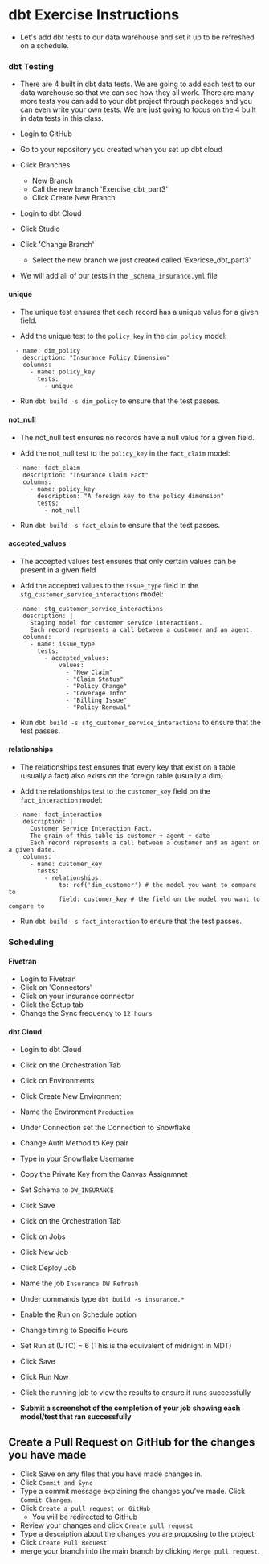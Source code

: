 # dbt Exercise Instructions #
- Let's add dbt tests to our data warehouse and set it up to be refreshed on a schedule.

### dbt Testing ###
- There are 4 built in dbt data tests. We are going to add each test to our data warehouse so that we can see how they all work. There are many more tests you can add to your dbt project through packages and you can even write your own tests. We are just going to focus on the 4 built in data tests in this class.

- Login to GitHub
- Go to your repository you created when you set up dbt cloud
- Click Branches
    - New Branch
    - Call the new branch 'Exercise_dbt_part3'
    - Click Create New Branch

- Login to dbt Cloud
- Click Studio
- Click 'Change Branch'
    - Select the new branch we just created called 'Exericse_dbt_part3'


- We will add all of our tests in the `_schema_insurance.yml` file

#### unique ####
- The unique test ensures that each record has a unique value for a given field.

- Add the unique test to the `policy_key` in the `dim_policy` model:

```
  - name: dim_policy
    description: "Insurance Policy Dimension"
    columns:
      - name: policy_key
        tests:
          - unique
```

- Run `dbt build -s dim_policy` to ensure that the test passes.

#### not_null ####
- The not_null test ensures no records have a null value for a given field.

- Add the not_null test to the `policy_key` in the `fact_claim` model:

```
  - name: fact_claim
    description: "Insurance Claim Fact"
    columns:
      - name: policy_key
        description: "A foreign key to the policy dimension"
        tests:
          - not_null
```

- Run `dbt build -s fact_claim` to ensure that the test passes.

#### accepted_values ####
- The accepted values test ensures that only certain values can be present in a given field

- Add the accepted values to the `issue_type` field in the `stg_customer_service_interactions` model:

```
  - name: stg_customer_service_interactions
    description: |
      Staging model for customer service interactions.
      Each record represents a call between a customer and an agent.
    columns:
      - name: issue_type
        tests:
          - accepted_values:
              values:
                - "New Claim"
                - "Claim Status"
                - "Policy Change"
                - "Coverage Info"
                - "Billing Issue"
                - "Policy Renewal"
```

- Run `dbt build -s stg_customer_service_interactions` to ensure that the test passes.

#### relationships ####
- The relationships test ensures that every key that exist on a table (usually a fact) also exists on the foreign table (usually a dim)

- Add the relationships test to the `customer_key` field on the `fact_interaction` model:

```
  - name: fact_interaction
    description: |
      Customer Service Interaction Fact.
      The grain of this table is customer + agent + date
      Each record represents a call between a customer and an agent on a given date.
    columns:
      - name: customer_key
        tests:
          - relationships:
              to: ref('dim_customer') # the model you want to compare to
              field: customer_key # the field on the model you want to compare to
```

- Run `dbt build -s fact_interaction` to ensure that the test passes.

### Scheduling ###

#### Fivetran ####
- Login to Fivetran
- Click on 'Connectors'
- Click on your insurance connector
- Click the Setup tab
- Change the Sync frequency to `12 hours`

#### dbt Cloud ####
- Login to dbt Cloud
- Click on the Orchestration Tab
- Click on Environments
- Click Create New Environment
- Name the Environment `Production`
- Under Connection set the Connection to Snowflake
- Change Auth Method to Key pair
- Type in your Snowflake Username
- Copy the Private Key from the Canvas Assignmnet
- Set Schema to `DW_INSURANCE`
- Click Save


- Click on the Orchestration Tab
- Click on Jobs
- Click New Job
- Click Deploy Job
- Name the job `Insurance DW Refresh`
- Under commands type `dbt build -s insurance.*`
- Enable the Run on Schedule option
- Change timing to Specific Hours
- Set Run at (UTC) = 6 (This is the equivalent of midnight in MDT)
- Click Save
- Click Run Now
- Click the running job to view the results to ensure it runs successfully

- __Submit a screenshot of the completion of your job showing each model/test that ran successfully__

## Create a Pull Request on GitHub for the changes you have made ##
- Click Save on any files that you have made changes in.
- Click `Commit and Sync`
- Type a commit message explaining the changes you've made. Click `Commit Changes`.
- Click `Create a pull request on GitHub`
    - You will be redirected to GitHub
- Review your changes and click `Create pull request`
- Type a description about the changes you are proposing to the project.
- Click `Create Pull Request`
- merge your branch into the main branch by clicking `Merge pull request`.